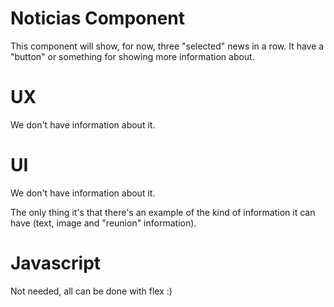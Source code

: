 # Noticias Component

This component will show, for now, three "selected" news in a row. It have a "button" or something for showing more information about.

# UX

We don't have information about it.

# UI

We don't have information about it.

The only thing it's that there's an example of the kind of information it can have (text, image and "reunion" information).

# Javascript

Not needed, all can be done with flex :) 
